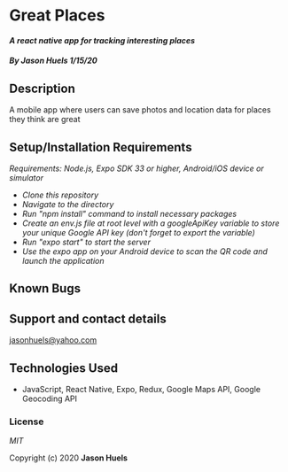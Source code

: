 # Great Places
#### _A react native app for tracking interesting places_

#### _By **Jason Huels** 1/15/20_

## Description
A mobile app where users can save photos and location data for places they think are great 

## Setup/Installation Requirements
_Requirements: Node.js, Expo SDK 33 or higher, Android/iOS device or simulator_
* _Clone this repository_
* _Navigate to the directory_
* _Run "npm install" command to install necessary packages_
* _Create an env.js file at root level with a googleApiKey variable to store your unique Google API key (don't forget to export the variable)_
* _Run "expo start" to start the server_
* _Use the expo app on your Android device to scan the QR code and launch the application_

## Known Bugs

## Support and contact details
jasonhuels@yahoo.com

## Technologies Used
* JavaScript, React Native, Expo, Redux, Google Maps API, Google Geocoding API

### License
_MIT_

Copyright (c) 2020 **Jason Huels**
